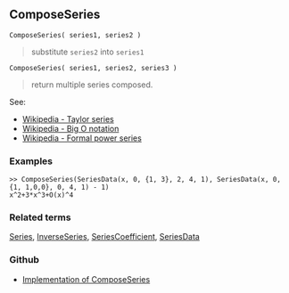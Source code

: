 ## ComposeSeries

```
ComposeSeries( series1, series2 )
```

> substitute `series2` into `series1`

```
ComposeSeries( series1, series2, series3 )
```

> return multiple series composed.

See:
* [Wikipedia - Taylor series](https://en.wikipedia.org/wiki/Taylor_series)
* [Wikipedia - Big O notation](https://en.wikipedia.org/wiki/Big_O_notation)
* [Wikipedia - Formal power series](https://en.wikipedia.org/wiki/Formal_power_series)

### Examples

```
>> ComposeSeries(SeriesData(x, 0, {1, 3}, 2, 4, 1), SeriesData(x, 0, {1, 1,0,0}, 0, 4, 1) - 1)
x^2+3*x^3+O(x)^4
```
   
### Related terms
[Series](Series.md), [InverseSeries](InverseSeries.md), [SeriesCoefficient](SeriesCoefficient.md), [SeriesData](SeriesData.md)

### Github

* [Implementation of ComposeSeries](https://github.com/axkr/symja_android_library/blob/master/symja_android_library/matheclipse-core/src/main/java/org/matheclipse/core/builtin/SeriesFunctions.java#L1065) 
